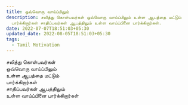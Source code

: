 ```yaml
---
title: ஒவ்வொரு வாய்ப்பிலும்
description: சலித்து கொள்பவர்கள் ஒவ்வொரு வாய்ப்பிலும் உள்ள ஆபத்தை மட்டும்
  பார்க்கிறார்கள் சாதிப்பவர்கள் ஆபத்திலும் உள்ள வாய்ப்பினை பார்க்கிறார்கள்.
date: 2022-07-07T18:51:03+05:30
updated_date: 2022-08-05T18:51:03+05:30
tags:
  - Tamil Motivation
---
```


சலித்து கொள்பவர்கள்\
ஒவ்வொரு வாய்ப்பிலும்\
உள்ள ஆபத்தை மட்டும்\
பார்க்கிறார்கள்\
சாதிப்பவர்கள் ஆபத்திலும்\
உள்ள வாய்ப்பினை பார்க்கிறார்கள்
